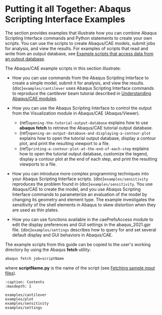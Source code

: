 # Putting it all Together: Abaqus Scripting Interface Examples

The section provides examples that illustrate how you can combine Abaqus Scripting Interface commands and Python statements to create your own scripts. You can use the scripts to create Abaqus/CAE models, submit jobs for analysis, and view the results. For examples of scripts that read and write from an output database, see [Example scripts that access data from an output database](https://help.3ds.com/2021/English/DSSIMULIA_Established/SIMACAECMDRefMap/simacmd-m-OdbIntroExamplesPyc-sb.htm?contextscope=all).

The Abaqus/CAE example scripts in this section illustrate:

- How you can use commands from the Abaqus Scripting Interface to create a simple model, submit it for analysis, and view the results. {doc}`examples/cantilever` uses Abaqus Scripting Interface commands to reproduce the cantilever beam tutorial described in [Understanding Abaqus/CAE modules](https://help.3ds.com/2021/English/DSSIMULIA_Established/SIMACAEGSARefMap/simagsa-c-caebeammodel.htm?contextscope=all#simagsa-c-caebeammodel).

- How you can use the Abaqus Scripting Interface to control the output from the Visualization module in Abaqus/CAE (Abaqus/Viewer).

  - {ref}`opening-the-tutorial-output-database` explains how to use **abaqus fetch** to retrieve the Abaqus/CAE tutorial output database.
  - {ref}`opening-an-output-database-and-displaying-a-contour-plot` explains how to open the tutorial output database, display a contour plot, and print the resulting viewport to a file.
  - {ref}`printing-a-contour-plot-at-the-end-of-each-step` explains how to open the tutorial output database, customize the legend, display a contour plot at the end of each step, and print the resulting viewports to a file.

- How you can introduce more complex programming techniques into your Abaqus Scripting Interface scripts. {doc}`examples/sensitivity` reproduces the problem found in {doc}`examples/sensitivity`. You use Abaqus/CAE to create the model, and you use Abaqus Scripting Interface commands to parameterize an evaluation of the model by changing its geometry and element type. The example investigates the sensitivity of the shell elements in Abaqus to skew distortion when they are used as thin plates.

- How you can use functions available in the caePrefsAccess module to edit the display preferences and GUI settings in the abaqus_2021.gpr file. {doc}`examples/settings` describes how to query for and set several default display and GUI behaviors in Abaqus/CAE.

The example scripts from this guide can be copied to the user's working directory by using the Abaqus **fetch** utility:

```sh
abaqus fetch job=scriptName
```

where **scriptName.py** is the name of the script (see [Fetching sample input files](https://help.3ds.com/2021/English/DSSIMULIA_Established/SIMACAEEXCRefMap/simaexc-c-fetchproc.htm?contextscope=all)).

```{toctree}
:caption: Contents
:maxdepth: 1

examples/cantilever
examples/plot
examples/sensitivity
examples/settings
```
